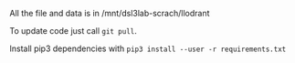 All the file and data is in /mnt/dsl3lab-scrach/llodrant

To update code just call `git pull`.

Install pip3 dependencies with `pip3 install --user -r requirements.txt`
